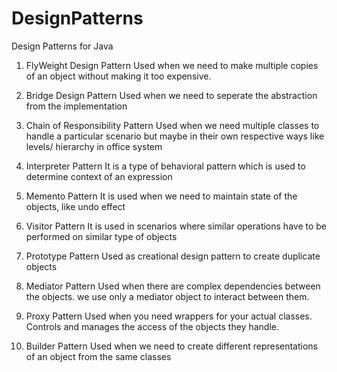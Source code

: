 # DesignPatterns
Design Patterns for Java

1. FlyWeight Design Pattern
Used when we need to make multiple copies of an object without making it too expensive.

2. Bridge Design Pattern 
Used when we need to seperate the abstraction from the implementation 

3. Chain of Responsibility Pattern
Used when we need multiple classes to handle a particular scenario but maybe in their own respective ways like levels/ hierarchy in office system

4. Interpreter Pattern
It is a type of behavioral pattern which is used to determine context of an expression

5. Memento Pattern
It is used when we need to maintain state of the objects, like undo effect

6. Visitor Pattern
It is used in scenarios where similar operations have to be performed on similar type of objects

7. Prototype Pattern
Used as creational design pattern to create duplicate objects

8. Mediator Pattern
Used when there are complex dependencies between the objects. we use only a mediator object to interact between them.

9. Proxy Pattern
Used when you need wrappers for your actual classes. Controls and manages the access of the objects they handle.

10. Builder Pattern
Used when we need to create different representations of an object from the same classes
